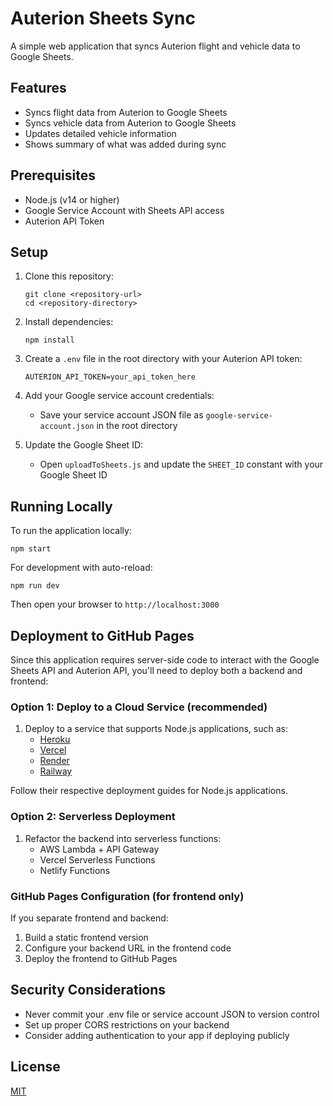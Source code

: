 # Auterion Sheets Sync

A simple web application that syncs Auterion flight and vehicle data to Google Sheets.

## Features

- Syncs flight data from Auterion to Google Sheets
- Syncs vehicle data from Auterion to Google Sheets 
- Updates detailed vehicle information
- Shows summary of what was added during sync

## Prerequisites

- Node.js (v14 or higher)
- Google Service Account with Sheets API access
- Auterion API Token

## Setup

1. Clone this repository:
   ```
   git clone <repository-url>
   cd <repository-directory>
   ```

2. Install dependencies:
   ```
   npm install
   ```

3. Create a `.env` file in the root directory with your Auterion API token:
   ```
   AUTERION_API_TOKEN=your_api_token_here
   ```

4. Add your Google service account credentials:
   - Save your service account JSON file as `google-service-account.json` in the root directory

5. Update the Google Sheet ID:
   - Open `uploadToSheets.js` and update the `SHEET_ID` constant with your Google Sheet ID

## Running Locally

To run the application locally:

```
npm start
```

For development with auto-reload:

```
npm run dev
```

Then open your browser to `http://localhost:3000`

## Deployment to GitHub Pages

Since this application requires server-side code to interact with the Google Sheets API and Auterion API, you'll need to deploy both a backend and frontend:

### Option 1: Deploy to a Cloud Service (recommended)

1. Deploy to a service that supports Node.js applications, such as:
   - [Heroku](https://heroku.com)
   - [Vercel](https://vercel.com)
   - [Render](https://render.com)
   - [Railway](https://railway.app)

Follow their respective deployment guides for Node.js applications.

### Option 2: Serverless Deployment

1. Refactor the backend into serverless functions:
   - AWS Lambda + API Gateway
   - Vercel Serverless Functions
   - Netlify Functions

### GitHub Pages Configuration (for frontend only)

If you separate frontend and backend:

1. Build a static frontend version
2. Configure your backend URL in the frontend code
3. Deploy the frontend to GitHub Pages

## Security Considerations

- Never commit your .env file or service account JSON to version control
- Set up proper CORS restrictions on your backend
- Consider adding authentication to your app if deploying publicly

## License

[MIT](LICENSE) 